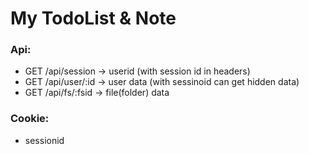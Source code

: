 # My TodoList & Note

### Api:
  * GET /api/session -> userid (with session id in headers)
  * GET /api/user/:id -> user data (with sessinoid can get hidden data)
  * GET /api/fs/:fsid -> file(folder) data



### Cookie:
  * sessionid
